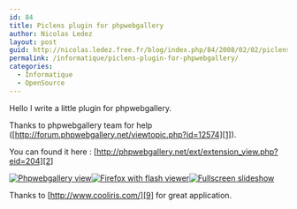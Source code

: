 ```yaml
---
id: 84
title: Piclens plugin for phpwebgallery
author: Nicolas Ledez
layout: post
guid: http://nicolas.ledez.free.fr/blog/index.php/84/2008/02/02/piclens-plugin-for-phpwebgallery/
permalink: /informatique/piclens-plugin-for-phpwebgallery/
categories:
  - Informatique
  - OpenSource
---
```

Hello I write a little plugin for phpwebgallery.

Thanks to phpwebgallery team for help ([http://forum.phpwebgallery.net/viewtopic.php?id=12574][1]).

You can found it here : [http://phpwebgallery.net/ext/extension_view.php?eid=204][2]

[![Phpwebgallery view][3]][4][![Firefox with flash viewer][5]][6][![Fullscreen slideshow][7]][8]

Thanks to [http://www.cooliris.com/][9] for great application.

 [1]: http://forum.phpwebgallery.net/viewtopic.php?id=12574 "phpwebgallery entry forum"
 [2]: http://phpwebgallery.net/ext/extension_view.php?eid=204 "Plugin link"
 [3]: http://blog.ledez.net/wp-content/uploads/2008/02/phpwebgallery-150x150.jpg
 [4]: http://blog.ledez.net/wp-content/uploads/2008/02/phpwebgallery.jpg "Phpwebgallery view"
 [5]: http://blog.ledez.net/wp-content/uploads/2008/02/flashplugin-150x150.jpg
 [6]: http://blog.ledez.net/wp-content/uploads/2008/02/flashplugin.jpg "Firefox with flash viewer"
 [7]: http://blog.ledez.net/wp-content/uploads/2008/02/firefoxfullscreen-150x150.jpg
 [8]: http://blog.ledez.net/wp-content/uploads/2008/02/firefoxfullscreen.jpg "Fullscreen slideshow"
 [9]: http://www.cooliris.com/ "Cooliris"